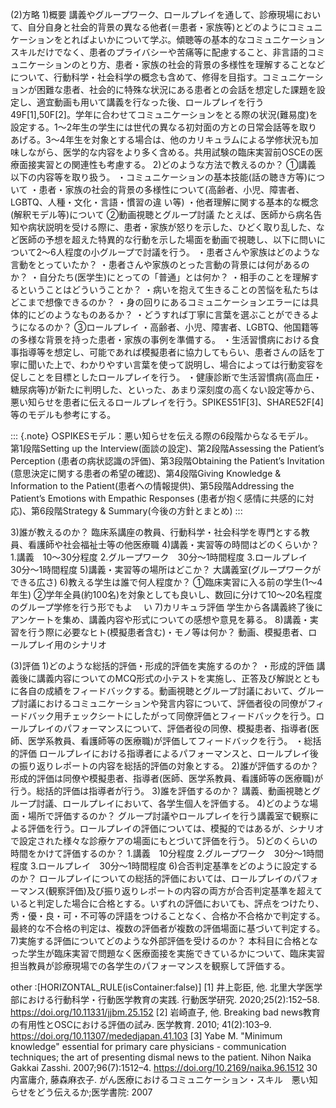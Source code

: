 

(2)方略
1)概要
講義やグループワーク、ロールプレイを通して、診療現場において、自分自身と社会的背景の異なる他者(＝患者・家族等)とどのようにコミュニケーションをとればよいかについて学ぶ。傾聴等の基本的なコミュニケーションスキルだけでなく、患者のプライバシーや苦痛等に配慮すること、非言語的コミュニケーションのとり方、患者・家族の社会的背景の多様性を理解することなどについて、行動科学・社会科学の概念も含めて、修得を目指す。コミュニケーションが困難な患者、社会的に特殊な状況にある患者との会話を想定した課題を設定し、適宜動画も用いて講義を行なった後、ロールプレイを行う49F[1],50F[2]。学年に合わせてコミュニケーションをとる際の状況(難易度)を設定する。1〜2年生の学生には世代の異なる初対面の方との日常会話等を取りあげる。3〜4年生を対象とする場合は、他のカリキュラムによる学修状況も加味しながら、医学的な内容をより多く含める。共用試験の臨床実習前OSCEの医療面接実習との関連性も考慮する。
2)どのような方法で教えるのか？
①講義
以下の内容等を取り扱う。
・コミュニケーションの基本技能(話の聴き方等)について
・患者・家族の社会的背景の多様性について(高齢者、小児、障害者、LGBTQ、人種・文化・言語・慣習の違
い等)
・他者理解に関する基本的な概念(解釈モデル等)について
②動画視聴とグループ討議
たとえば、医師から病名告知や病状説明を受ける際に、患者・家族が怒りを示した、ひどく取り乱した、など医師の予想を超えた特異的な行動を示した場面を動画で視聴し、以下に問いについて2～6人程度の小グループで討議を行う。
・患者さんや家族はどのような言動をとっていたか？
・患者さんや家族のとった言動の背景には何があるのか？
・自分たち(医学生)にとっての「普通」とは何か？
・相手のことを理解するということはどういうことか？
・病いを抱えて生きることの苦悩を私たちはどこまで想像できるのか？
・身の回りにあるコミュニケーションエラーには具体的にどのようなものあるか？
・どうすれば丁寧に言葉を選ぶことができるようになるのか？
③ロールプレイ
・高齢者、小児、障害者、LGBTQ、他国籍等の多様な背景を持った患者・家族の事例を準備する。
・生活習慣病における食事指導等を想定し、可能であれば模擬患者に協力してもらい、患者さんの話を丁寧に聞いた上で、わかりやすい言葉を使って説明し、場合によっては行動変容を促しことを目標としたロールプレイを行う。
・健康診断で生活習慣病(高血圧・糖尿病等)が新たに判明した、といった、あまり深刻度の高くない設定等から、悪い知らせを患者に伝えるロールプレイを行う。SPIKES51F[3]、SHARE52F[4]等のモデルも参考にする。
 
::: {.note}
○SPIKESモデル：悪い知らせを伝える際の6段階からなるモデル。<br>第1段階Setting up the Interview(面談の設定)、第2段階Assessing the Patient’s Perception (患者の病状認識の評価)、第3段階Obtaining the Patient’s Invitation (意思決定に関する患者の希望の確認)、第4段階Giving Knowledge & Information to the Patient(患者への情報提供)、第5段階Addressing the Patient’s Emotions with Empathic Responses (患者が抱く感情に共感的に対応)、第6段階Strategy & Summary(今後の方針とまとめ)
:::

3)誰が教えるのか？
臨床系講座の教員、行動科学・社会科学を専門とする教員、看護師や社会福祉士等の他医療職
4)講義・実習等の時間はどのくらいか？
1.講義　10～30分程度
2.グループワーク　30分～1時間程度
3.ロールプレイ　30分～1時間程度
5)講義・実習等の場所はどこか？
大講義室(グループワークができる広さ)
6)教える学生は誰で何人程度か？
①臨床実習に入る前の学生(1～4年生)
②学年全員(約100名)を対象としても良いし、数回に分けて10～20名程度のグループ学修を行う形でもよ
　い
7)カリキュラ評価
学生から各講義終了後にアンケートを集め、講義内容や形式についての感想や意見を募る。
8)講義・実習を行う際に必要なヒト(模擬患者含む)・モノ等は何か？
動画、模擬患者、ロールプレイ用のシナリオ
 
(3)評価
1)どのような総括的評価・形成的評価を実施するのか？
・形成的評価
講義後に講義内容についてのMCQ形式の小テストを実施し、正答及び解説とともに各自の成績をフィードバックする。動画視聴とグループ討議において、グループ討議におけるコミュニケーションや発言内容について、評価者役の同僚がフィードバック用チェックシートにしたがって同僚評価とフィードバックを行う。ロールプレイのパフォーマンスについて、評価者役の同僚、模擬患者、指導者(医師、医学系教員、看護師等の医療職)が評価してフィードバックを行う。
・総括的評価
ロールプレイにおける指導者によるパフォーマンスと、ロールプレイ後の振り返りレポートの内容を総括的評価の対象とする。
2)誰が評価するのか？
形成的評価は同僚や模擬患者、指導者(医師、医学系教員、看護師等の医療職)が行う。総括的評価は指導者が行う。
3)誰を評価するのか？
講義、動画視聴とグループ討議、ロールプレイにおいて、各学生個人を評価する。
4)どのような場面・場所で評価するのか？
グループ討議やロールプレイを行う講義室で観察による評価を行う。ロールプレイの評価については、模擬的ではあるが、シナリオで設定された様々な診療ケアの場面にもとづいて評価を行う。
5)どのくらいの時間をかけて評価するのか？
1.講義　10分程度
2.グループワーク　30分～1時間程度
3.ロールプレイ　30分～1時間程度
6)合否判定基準をどのように設定するのか？
ロールプレイについての総括的評価においては、ロールプレイのパフォーマンス(観察評価)及び振り返りレポートの内容の両方が合否判定基準を超えていると判定した場合に合格とする。いずれの評価においても、評点をつけたり、秀・優・良・可・不可等の評語をつけることなく、合格か不合格かで判定する。最終的な不合格の判定は、複数の評価者が複数の評価場面に基づいて判定する。
7)実施する評価についてどのような外部評価を受けるのか？
本科目に合格となった学生が臨床実習で問題なく医療面接を実施できているかについて、臨床実習担当教員が診療現場での各学生のパフォーマンスを観察して評価する。

other :[HORIZONTAL_RULE(isContainer:false)]
[1] 井上彰臣, 他. 北里大学医学部における行動科学・行動医学教育の実践. 行動医学研究. 2020;25(2):152–58. https://doi.org/10.11331/jjbm.25.152 
[2] 岩崎直子, 他. Breaking bad news教育の有用性とOSCにおける評価の試み. 医学教育. 2010; 41(2):103–9. https://doi.org/10.11307/mededjapan.41.103 
[3] Yabe M. "Minimum knowledge" essential for primary care physicians - communication techniques; the art of presenting dismal news to the patient. Nihon Naika Gakkai Zasshi. 2007;96(7):1512–4. https://doi.org/10.2169/naika.96.1512 
30 内富庸介, 藤森麻衣子. がん医療におけるコミュニケーション・スキル　悪い知らせをどう伝えるか;医学書院: 2007

